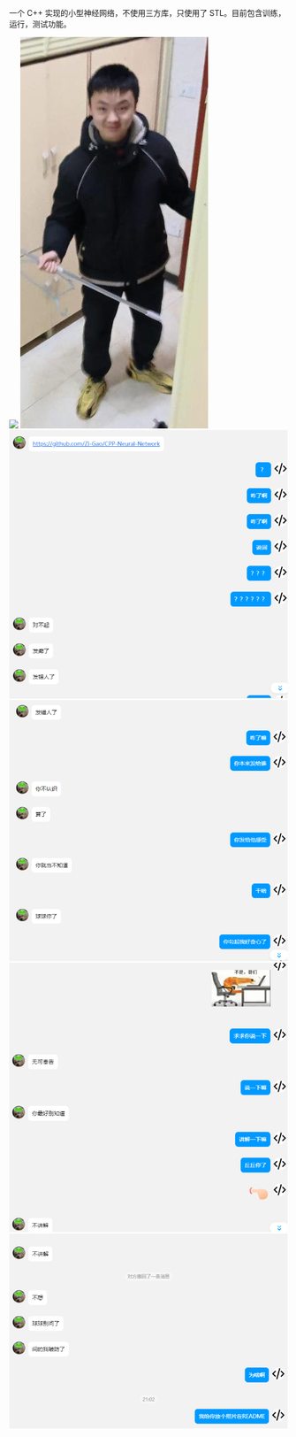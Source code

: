 一个 C++ 实现的小型神经网络，不使用三方库，只使用了 STL。目前包含训练，运行，测试功能。

![](https://github.com/Zi-Gao/CPP-Neural-Network/blob/main/U9G3SF5I0BB\(NIEB6XTWNZ4.jpg?raw=true)
![](https://github.com/Zi-Gao/CPP-Neural-Network/blob/main/QZG$~M91FNSD@%25N4B~XBTKL.jpg?raw=true)
![](https://github.com/Zi-Gao/CPP-Neural-Network/blob/main/%E5%B1%8F%E5%B9%95%E6%88%AA%E5%9B%BE%202025-08-27%20210322.png?raw=true)
![](https://github.com/Zi-Gao/CPP-Neural-Network/blob/main/%E5%B1%8F%E5%B9%95%E6%88%AA%E5%9B%BE%202025-08-27%20210341.png?raw=true)
![](https://github.com/Zi-Gao/CPP-Neural-Network/blob/main/%E5%B1%8F%E5%B9%95%E6%88%AA%E5%9B%BE%202025-08-27%20210357.png?raw=true)
![](https://github.com/Zi-Gao/CPP-Neural-Network/blob/main/%E5%B1%8F%E5%B9%95%E6%88%AA%E5%9B%BE%202025-08-27%20210412.png?raw=true)
